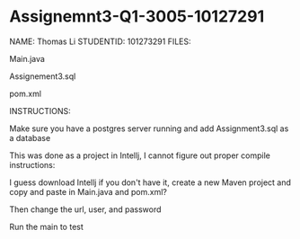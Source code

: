 # Assignemnt3-Q1-3005-10127291

NAME: Thomas Li
STUDENTID: 101273291
FILES:

Main.java

Assignement3.sql

pom.xml

INSTRUCTIONS:

Make sure you have a postgres server running and add Assignment3.sql as a database

This was done as a project in Intellj, I cannot figure out proper compile instructions:

I guess download Intellj if you don't have it, create a new Maven project and copy and paste in Main.java and pom.xml?

Then change the url, user, and password

Run the main to test

